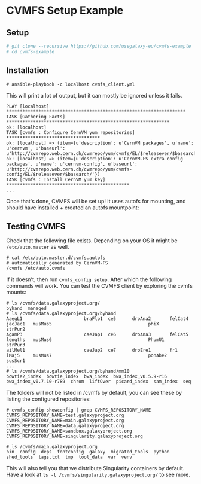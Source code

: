 # CVMFS Setup Example

## Setup

```bash
# git clone --recursive https://github.com/usegalaxy-eu/cvmfs-example
# cd cvmfs-example
```

## Installation

```
# ansible-playbook -c localhost cvmfs_client.yml
```

This will print a lot of output, but it can mostly be ignored unless it fails.

```
PLAY [localhost] *******************************************************************
TASK [Gathering Facts] *************************************************************
ok: [localhost]
TASK [cvmfs : Configure CernVM yum repositories] ***********************************
ok: [localhost] => (item={u'description': u'CernVM packages', u'name': u'cernvm', u'baseurl': u'http://cvmrepo.web.cern.ch/cvmrepo/yum/cvmfs/EL/$releasever/$basearch/'})
ok: [localhost] => (item={u'description': u'CernVM-FS extra config packages', u'name': u'cernvm-config', u'baseurl': u'http://cvmrepo.web.cern.ch/cvmrepo/yum/cvmfs-config/EL/$releasever/$basearch/'})
TASK [cvmfs : Install CernVM yum key] **********************************************
...
```

Once that's done, CVMFS will be set up! It uses autofs for mounting, and should have installed + created an autofs mountpoint:

## Testing CVMFS

Check that the following file exists. Depending on your OS it might be `/etc/auto.master` as well.

```
# cat /etc/auto.master.d/cvmfs.autofs
# automatically generated by CernVM-FS
/cvmfs /etc/auto.cvmfs
```

If it doesn't, then run `cvmfs_config setup`. After which the following commands will work.
You can test the CVMFS client by exploring the cvmfs mounts:

```
# ls /cvmfs/data.galaxyproject.org/
byhand  managed
# ls /cvmfs/data.galaxyproject.org/byhand
AaegL1                       braFlo1  ce5      droAna2       felCat4                     jacJac1   musMus5                                    phiX                                    strPur2
AgamP3                       caeJap1  ce6      droAna3       felCat5                     lengths   musMus6                                    PhumU1                                  strPur3
ailMel1                      caeJap2  ce7      droEre1       fr1                         lMaj5     musMus7                                    ponAbe2                                 susScr1
...
# ls /cvmfs/data.galaxyproject.org/byhand/mm10
bowtie2_index  bowtie_index  bwa_index  bwa_index_v0.5.9-r16  bwa_index_v0.7.10-r789  chrom  liftOver  picard_index  sam_index  seq
```

The folders will not be listed in /cvmfs by default, you can see these by listing the configured repositories:

```
# cvmfs_config showconfig | grep CVMFS_REPOSITORY_NAME
CVMFS_REPOSITORY_NAME=test.galaxyproject.org
CVMFS_REPOSITORY_NAME=main.galaxyproject.org
CVMFS_REPOSITORY_NAME=data.galaxyproject.org
CVMFS_REPOSITORY_NAME=sandbox.galaxyproject.org
CVMFS_REPOSITORY_NAME=singularity.galaxyproject.org

# ls /cvmfs/main.galaxyproject.org
bin  config  deps  fontconfig  galaxy  migrated_tools  python  shed_tools  tags.txt  tmp  tool_data  var  venv
```

This will also tell you that we distribute Singularity containers by default. Have a look at `ls -l /cvmfs/singularity.galaxyproject.org/` to see more.


